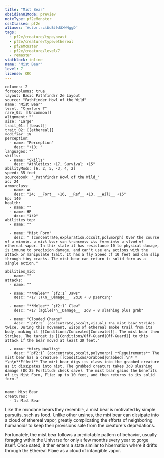 ```yaml
---
title: "Mist Bear"
obsidianUIMode: preview
noteType: pf2eMonster
cssClasses: pf2e
aliases: "Actor.rctDdBC9dSXWMggD" 
tags:
  - pf2e/creature/type/beast
  - pf2e/creature/type/ethereal
  - pf2eMonster
  - pf2e/creature/level/7
  - remaster
statblock: inline
name: "Mist Bear"
level: 7
license: ORC
---
```


```statblock
columns: 2
forcecolumns: true
layout: Basic Pathfinder 2e Layout
source: "Pathfinder Howl of the Wild"
name: "Mist Bear"
level: "Creature 7"
rare_03: [[Uncommon]]
alignment: ""
size: "Large"
trait_01: [[beast]]
trait_02: [[ethereal]]
modifier: 18
perception:
  - name: "Perception"
    desc: "+18; "
languages: ""
skills:
  - name: "Skills"
    desc: "Athletics: +17, Survival: +15"
abilityMods: [6, 2, 5, -3, 4, 2]
speed: 35 feet
sourcebook: "_Pathfinder Howl of the Wild_"
ac: 24
armorclass:
  - name: AC
    desc: "24; __Fort__ +16, __Ref__ +13, __Will__ +15"
hp: 140
health:
  - name: ""
  - name: HP
    desc: "140"
abilities_top:
  - name: ""

  - name: "Mist Form"
    desc: " (concentrate,exploration,occult,polymorph) Over the course of a minute, a mist bear can transmute its form into a cloud of ethereal vapor. In this state it has resistance 10 to physical damage, is immune to precision damage, and can't use any actions with the attack or manipulate trait. It has a fly Speed of 10 feet and can slip through tiny cracks. The mist bear can return to solid form as a single action."

abilities_mid:
  - name: ""
attacks:
  - name: ""

  - name: "**Melee** `pf2:1` Jaws"
    desc: "+17 ()\n__Damage__  2d10 + 8 piercing"

  - name: "**Melee** `pf2:1` Claw"
    desc: "+17 (agile)\n__Damage__  2d8 + 8 slashing plus grab"

  - name: "Clouded Charge"
    desc: "`pf2:2` (concentrate,occult,visual) The mist bear Strides twice. During this movement, wisps of ethereal smoke trail from its body, making it [[Conditions/Concealed|Concealed]]. The mist bear then Strikes. The target is [[Conditions/Off-Guard|Off-Guard]] to this attack if the bear moved at least 20 feet."

  - name: "Misty Mauling"
    desc: "`pf2:1` (concentrate,occult,polymorph) **Requirements** The mist bear has a creature [[Conditions/Grabbed|Grabbed]]\n* * *\n\n**Effect** The mist bear digs its claws into the grabbed creature as it dissipates into mist. The grabbed creature takes 3d8 slashing damage (DC 25 Fortitude check save). The mist bear gains the benefits of its Mist Form, Flies up to 10 feet, and then returns to its solid form."
 
```

```encounter-table
name: Mist Bear
creatures:
  - 1: Mist Bear
```



Like the mundane bears they resemble, a mist bear is motivated by simple pursuits, such as food. Unlike other ursines, the mist bear can dissipate into a cloud of ethereal vapor, greatly complicating the efforts of neighboring humanoids to keep their provisions safe from the creature's depredations.

Fortunately, the mist bear follows a predictable pattern of behavior, usually foraging within the Universe for only a few months every year to gorge itself. Once sated, it then enters a state similar to hibernation where it drifts through the Ethereal Plane as a cloud of intangible vapor.
